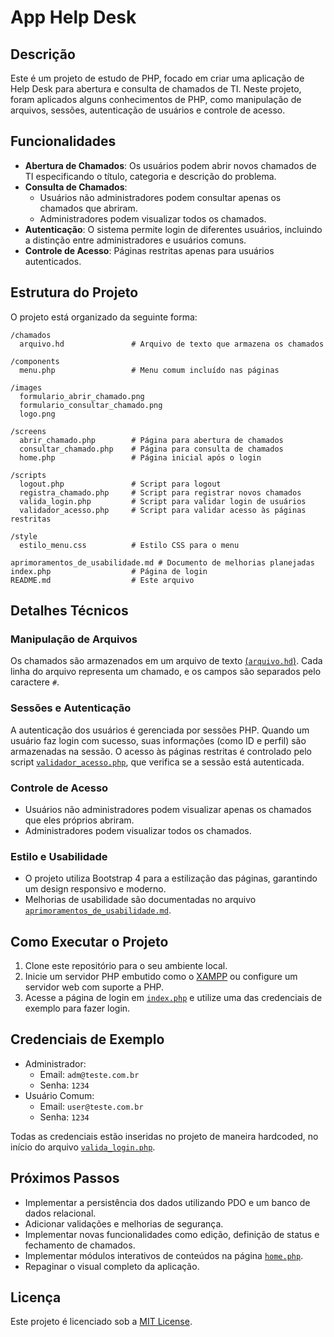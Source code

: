 # App Help Desk

## Descrição

Este é um projeto de estudo de PHP, focado em criar uma aplicação de Help Desk para abertura e consulta de chamados de TI. Neste projeto, foram aplicados alguns conhecimentos de PHP, como manipulação de arquivos, sessões, autenticação de usuários e controle de acesso.

## Funcionalidades

- **Abertura de Chamados**: Os usuários podem abrir novos chamados de TI especificando o título, categoria e descrição do problema.
- **Consulta de Chamados**: 
  - Usuários não administradores podem consultar apenas os chamados que abriram.
  - Administradores podem visualizar todos os chamados.
- **Autenticação**: O sistema permite login de diferentes usuários, incluindo a distinção entre administradores e usuários comuns.
- **Controle de Acesso**: Páginas restritas apenas para usuários autenticados.

## Estrutura do Projeto

O projeto está organizado da seguinte forma:

```
/chamados
  arquivo.hd               # Arquivo de texto que armazena os chamados

/components
  menu.php                 # Menu comum incluído nas páginas

/images
  formulario_abrir_chamado.png
  formulario_consultar_chamado.png
  logo.png

/screens
  abrir_chamado.php        # Página para abertura de chamados
  consultar_chamado.php    # Página para consulta de chamados
  home.php                 # Página inicial após o login

/scripts
  logout.php               # Script para logout
  registra_chamado.php     # Script para registrar novos chamados
  valida_login.php         # Script para validar login de usuários
  validador_acesso.php     # Script para validar acesso às páginas restritas

/style
  estilo_menu.css          # Estilo CSS para o menu

aprimoramentos_de_usabilidade.md # Documento de melhorias planejadas
index.php                  # Página de login
README.md                  # Este arquivo

```

## Detalhes Técnicos

### Manipulação de Arquivos

Os chamados são armazenados em um arquivo de texto [(`arquivo.hd`)](./chamados/arquivo.hd). Cada linha do arquivo representa um chamado, e os campos são separados pelo caractere `#`.

### Sessões e Autenticação

A autenticação dos usuários é gerenciada por sessões PHP. Quando um usuário faz login com sucesso, suas informações (como ID e perfil) são armazenadas na sessão. O acesso às páginas restritas é controlado pelo script [`validador_acesso.php`](./scripts/validador_acesso.php), que verifica se a sessão está autenticada.

### Controle de Acesso

- Usuários não administradores podem visualizar apenas os chamados que eles próprios abriram.
- Administradores podem visualizar todos os chamados.

### Estilo e Usabilidade

- O projeto utiliza Bootstrap 4 para a estilização das páginas, garantindo um design responsivo e moderno.
- Melhorias de usabilidade são documentadas no arquivo [`aprimoramentos_de_usabilidade.md`](./aprimoramentos_de_usabilidade.md).

## Como Executar o Projeto

1. Clone este repositório para o seu ambiente local.
2. Inicie um servidor PHP embutido como o [XAMPP](https://www.apachefriends.org/pt_br/index.html) ou configure um servidor web com suporte a PHP.
3. Acesse a página de login em [`index.php`](./index.php) e utilize uma das credenciais de exemplo para fazer login.

## Credenciais de Exemplo

- Administrador: 
  - Email: `adm@teste.com.br`
  - Senha: `1234`
- Usuário Comum: 
  - Email: `user@teste.com.br`
  - Senha: `1234`

Todas as credenciais estão inseridas no projeto de maneira hardcoded, no início do arquivo [`valida_login.php`](./scripts/valida_login.php).

## Próximos Passos

- Implementar a persistência dos dados utilizando PDO e um banco de dados relacional.
- Adicionar validações e melhorias de segurança.
- Implementar novas funcionalidades como edição, definição de status e fechamento de chamados.
- Implementar módulos interativos de conteúdos na página [`home.php`](./screens/home.php).
- Repaginar o visual completo da aplicação.

## Licença

Este projeto é licenciado sob a [MIT License](./LICENSE).